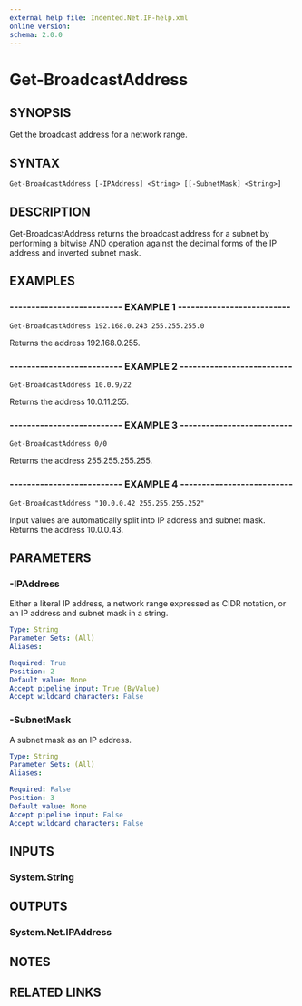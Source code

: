 ```yaml
---
external help file: Indented.Net.IP-help.xml
online version: 
schema: 2.0.0
---
```


# Get-BroadcastAddress

## SYNOPSIS
Get the broadcast address for a network range.

## SYNTAX

```
Get-BroadcastAddress [-IPAddress] <String> [[-SubnetMask] <String>]
```

## DESCRIPTION
Get-BroadcastAddress returns the broadcast address for a subnet by performing a bitwise AND operation against the decimal forms of the IP address and inverted subnet mask.

## EXAMPLES

### -------------------------- EXAMPLE 1 --------------------------
```
Get-BroadcastAddress 192.168.0.243 255.255.255.0
```

Returns the address 192.168.0.255.

### -------------------------- EXAMPLE 2 --------------------------
```
Get-BroadcastAddress 10.0.9/22
```

Returns the address 10.0.11.255.

### -------------------------- EXAMPLE 3 --------------------------
```
Get-BroadcastAddress 0/0
```

Returns the address 255.255.255.255.

### -------------------------- EXAMPLE 4 --------------------------
```
Get-BroadcastAddress "10.0.0.42 255.255.255.252"
```

Input values are automatically split into IP address and subnet mask.
Returns the address 10.0.0.43.

## PARAMETERS

### -IPAddress
Either a literal IP address, a network range expressed as CIDR notation, or an IP address and subnet mask in a string.

```yaml
Type: String
Parameter Sets: (All)
Aliases: 

Required: True
Position: 2
Default value: None
Accept pipeline input: True (ByValue)
Accept wildcard characters: False
```

### -SubnetMask
A subnet mask as an IP address.

```yaml
Type: String
Parameter Sets: (All)
Aliases: 

Required: False
Position: 3
Default value: None
Accept pipeline input: False
Accept wildcard characters: False
```

## INPUTS

### System.String

## OUTPUTS

### System.Net.IPAddress

## NOTES

## RELATED LINKS

